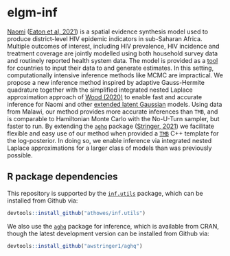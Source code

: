 # elgm-inf

[Naomi](https://github.com/mrc-ide/naomi) ([Eaton et al, 2021](https://onlinelibrary.wiley.com/doi/10.1002/jia2.25788)) is a spatial evidence synthesis model used to produce district-level HIV epidemic indicators in sub-Saharan Africa.
Multiple outcomes of interest, including HIV prevalence, HIV incidence and treatment coverage are jointly modelled using both household survey data and routinely reported health system data.
The model is provided as a [tool](https://naomi.unaids.org/) for countries to input their data to and generate estimates.
In this setting, computationally intensive inference methods like MCMC are impractical.
We propose a new inference method inspired by adaptive Gauss-Hermite quadrature together with the simplified integrated nested Laplace approximation approach of [Wood (2020)](https://academic.oup.com/biomet/article/107/1/223/5572662) to enable fast and accurate inference for Naomi and other [extended latent Gaussian](https://www.tandfonline.com/doi/full/10.1080/10618600.2022.2099403) models.
Using data from Malawi, our method provides more accurate inferences than `TMB`, and is comparable to Hamiltonian Monte Carlo with the No-U-Turn sampler, but faster to run.
By extending the [`aghq`](https://github.com/awstringer1/aghq) package ([Stringer, 2021](https://arxiv.org/abs/2101.04468)) we facilitate flexible and easy use of our method when provided a [`TMB`](https://kaskr.github.io/adcomp/_book/Introduction.html) C++ template for the log-posterior.
In doing so, we enable inference via integrated nested Laplace approximations for a larger class of models than was previously possible.

## R package dependencies

This repository is supported by the [`inf.utils`](https://github.com/athowes/inf.utils) package, which can be installed from Github via:

```r
devtools::install_github("athowes/inf.utils")
```

We also use the [`aghq`](https://github.com/awstringer1/aghq) package for inference, which is available from CRAN, though the latest development version can be installed from Github via:

```r
devtools::install_github("awstringer1/aghq")
```
